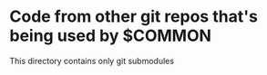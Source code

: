 # Code from other git repos that's being used by $COMMON

This directory contains only git submodules
